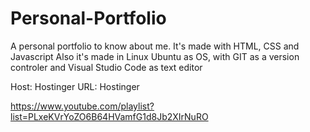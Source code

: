 # Personal-Portfolio
A personal portfolio to know about me. It's made with HTML, CSS and Javascript
Also it's made in Linux Ubuntu as OS, with GIT as a version controler and Visual Studio Code as text editor

Host: Hostinger
URL: Hostinger

https://www.youtube.com/playlist?list=PLxeKVrYoZO6B64HVamfG1d8Jb2XIrNuRO
